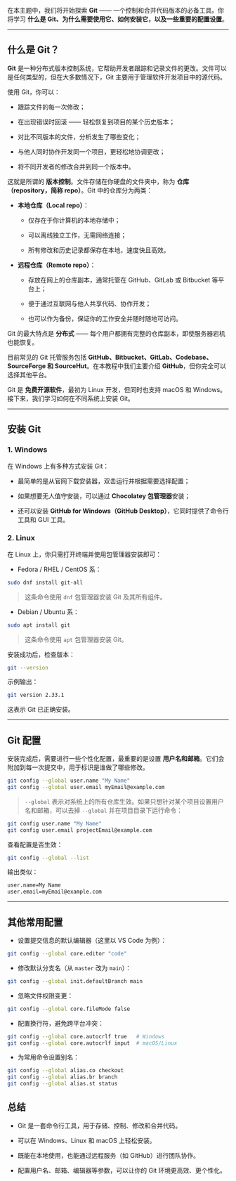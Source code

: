 
在本主题中，我们将开始探索 **Git** —— 一个控制和合并代码版本的必备工具。你将学习 **什么是 Git、为什么需要使用它、如何安装它，以及一些重要的配置设置**。

---

## 什么是 Git？

**Git** 是一种分布式版本控制系统，它帮助开发者跟踪和记录文件的更改。文件可以是任何类型的，但在大多数情况下，Git 主要用于管理软件开发项目中的源代码。

使用 Git，你可以：

- 跟踪文件的每一次修改；
    
- 在出现错误时回滚 —— 轻松恢复到项目的某个历史版本；
    
- 对比不同版本的文件，分析发生了哪些变化；
    
- 与他人同时协作开发同一个项目，更轻松地协调更改；
    
- 将不同开发者的修改合并到同一个版本中。
    

这就是所谓的 **版本控制**。文件存储在你硬盘的文件夹中，称为 **仓库（repository，简称 repo）**。Git 中的仓库分为两类：

- **本地仓库（Local repo）**：
    
    - 仅存在于你计算机的本地存储中；
        
    - 可以离线独立工作，无需网络连接；
        
    - 所有修改和历史记录都保存在本地，速度快且高效。
        
- **远程仓库（Remote repo）**：
    
    - 存放在网上的仓库副本，通常托管在 GitHub、GitLab 或 Bitbucket 等平台上；
        
    - 便于通过互联网与他人共享代码、协作开发；
        
    - 也可以作为备份，保证你的工作安全并随时随地可访问。
        

Git 的最大特点是 **分布式** —— 每个用户都拥有完整的仓库副本，即使服务器宕机也能恢复。

目前常见的 Git 托管服务包括 **GitHub、Bitbucket、GitLab、Codebase、SourceForge 和 SourceHut**。在本教程中我们主要介绍 **GitHub**，但你完全可以选择其他平台。

Git 是 **免费开源软件**，最初为 Linux 开发，但同时也支持 macOS 和 Windows。接下来，我们学习如何在不同系统上安装 Git。

---

## 安装 Git

### 1. Windows

在 Windows 上有多种方式安装 Git：

- 最简单的是从官网下载安装器，双击运行并根据需要选择配置；
    
- 如果想要无人值守安装，可以通过 **Chocolatey 包管理器**安装；
    
- 还可以安装 **GitHub for Windows（GitHub Desktop）**，它同时提供了命令行工具和 GUI 工具。
    

### 2. Linux

在 Linux 上，你只需打开终端并使用包管理器安装即可：

- Fedora / RHEL / CentOS 系：
```bash
sudo dnf install git-all
```
>这条命令使用 `dnf` 包管理器安装 Git 及其所有组件。

- Debian / Ubuntu 系：
```bash
sudo apt install git
```
>这条命令使用 `apt` 包管理器安装 Git。

安装成功后，检查版本：
```bash
git --version
```
示例输出：
```bash
git version 2.33.1
```
这表示 Git 已正确安装。

---

## Git 配置

安装完成后，需要进行一些个性化配置，最重要的是设置 **用户名和邮箱**。它们会附加到每一次提交中，用于标识是谁做了哪些修改。
```bash
git config --global user.name "My Name"
git config --global user.email myEmail@example.com
```
>`--global` 表示对系统上的所有仓库生效。如果只想针对某个项目设置用户名和邮箱，可以去掉 `--global` 并在项目目录下运行命令：
```bash
git config user.name "My Name"
git config user.email projectEmail@example.com
```
查看配置是否生效：
```bash
git config --global --list
```
输出类似：
```bash
user.name=My Name
user.email=myEmail@example.com
```

----

## 其他常用配置

- 设置提交信息的默认编辑器（这里以 VS Code 为例）：
```bash
git config --global core.editor "code"
```
* 修改默认分支名（从 `master` 改为 `main`）：
```bash
git config --global init.defaultBranch main
```
* 忽略文件权限变更：
```bash
git config --global core.fileMode false
```
* 配置换行符，避免跨平台冲突：
```bash
git config --global core.autocrlf true   # Windows
git config --global core.autocrlf input  # macOS/Linux
```
* 为常用命令设置别名：
```bash
git config --global alias.co checkout
git config --global alias.br branch
git config --global alias.st status
```
## 总结

- Git 是一套命令行工具，用于存储、控制、修改和合并代码。
    
- 可以在 Windows、Linux 和 macOS 上轻松安装。
    
- 既能在本地使用，也能通过远程服务（如 GitHub）进行团队协作。
    
- 配置用户名、邮箱、编辑器等参数，可以让你的 Git 环境更高效、更个性化。
    